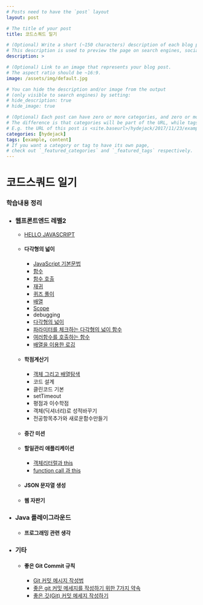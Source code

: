 ```yaml
---
# Posts need to have the `post` layout
layout: post

# The title of your post
title: 코드스쿼드 일기

# (Optional) Write a short (~150 characters) description of each blog post.
# This description is used to preview the page on search engines, social media, etc.
description: >

# (Optional) Link to an image that represents your blog post.
# The aspect ratio should be ~16:9.
image: /assets/img/default.jpg

# You can hide the description and/or image from the output
# (only visible to search engines) by setting:
# hide_description: true
# hide_image: true

# (Optional) Each post can have zero or more categories, and zero or more tags.
# The difference is that categories will be part of the URL, while tags will not.
# E.g. the URL of this post is <site.baseurl>/hydejack/2017/11/23/example-content/
categories: [hydejack]
tags: [example, content]
# If you want a category or tag to have its own page,
# check out `_featured_categories` and `_featured_tags` respectively.
---
```


# 코드스쿼드 일기

### 학습내용 정리

- ### **웹프론트엔드 레벨2**

  - [HELLO JAVASCRIPT](https://github.com/antaehyeon/javascript-review/blob/ae3ab749485e1ac5d22e87fc612c0a8574417440/README/HELLO_JAVASCRIPT.md)

  - #### **다각형의 넓이**

    - [JavaScript 기본문법](https://github.com/antaehyeon/javascript-review/blob/antaehyeon/README/%EB%8B%A4%EA%B0%81%ED%98%95%EC%9D%98%20%EB%84%93%EC%9D%B4-JavaScript%20%EA%B8%B0%EB%B3%B8%EB%AC%B8%EB%B2%95.md)
    - [함수](https://github.com/antaehyeon/javascript-review/blob/antaehyeon/README/%EB%8B%A4%EA%B0%81%ED%98%95%EC%9D%98%20%EB%84%93%EC%9D%B4-%ED%95%A8%EC%88%98.md)
    - [함수 호출](https://github.com/antaehyeon/javascript-review/blob/antaehyeon/README/%EB%8B%A4%EA%B0%81%ED%98%95%EC%9D%98%20%EB%84%93%EC%9D%B4-%ED%95%A8%EC%88%98%20%ED%98%B8%EC%B6%9C.md)
    - [재귀](https://github.com/antaehyeon/javascript-review/blob/antaehyeon/README/%EB%8B%A4%EA%B0%81%ED%98%95%EC%9D%98%20%EB%84%93%EC%9D%B4-%EC%9E%AC%EA%B7%80.md)
    - [퀴즈 풀이](https://github.com/antaehyeon/javascript-review/blob/antaehyeon/README/%EB%8B%A4%EA%B0%81%ED%98%95%EC%9D%98%20%EB%84%93%EC%9D%B4-%ED%80%B4%EC%A6%88%ED%92%80%EC%9D%B4.md)
    - [배열](https://github.com/antaehyeon/javascript-review/blob/antaehyeon/README/%EB%8B%A4%EA%B0%81%ED%98%95%EC%9D%98%20%EB%84%93%EC%9D%B4-%EC%9E%AC%EA%B7%80.md)
    - [Scope](https://github.com/antaehyeon/javascript-review/blob/antaehyeon/README/%EB%8B%A4%EA%B0%81%ED%98%95%EC%9D%98%20%EB%84%93%EC%9D%B4-Scope.md)
    - debugging
    - [다각형의 넓이](https://github.com/antaehyeon/javascript-polygon/blob/antaehyeon/README/%EB%8B%A4%EA%B0%81%ED%98%95%EC%9D%98%20%EB%84%93%EC%9D%B4%20-%20%EB%8B%A4%EA%B0%81%ED%98%95%EC%9D%98%20%EB%84%93%EC%9D%B4.md)
    - [파라미터를 체크하는 다각형의 넓이 함수](https://github.com/antaehyeon/javascript-polygon/blob/antaehyeon/README/%EB%8B%A4%EA%B0%81%ED%98%95%EC%9D%98%20%EB%84%93%EC%9D%B4%20-%20%ED%8C%8C%EB%9D%BC%EB%AF%B8%ED%84%B0%EB%A5%BC%20%EC%B2%B4%ED%81%AC%ED%95%98%EB%8A%94%20%EB%8B%A4%EA%B0%81%ED%98%95%EC%9D%98%20%EB%84%93%EC%9D%B4%20%ED%95%A8%EC%88%98.md)
    - [여러함수를 호출하는 함수](https://github.com/antaehyeon/javascript-polygon/commit/194ef61dc731b129e4220ffc60bc691ff72227f9)
    - [배열을 이용한 로깅](https://github.com/antaehyeon/javascript-polygon/commit/1cc9d02682b72604d12ffc3a990377ccdf0c8380)

  - #### **학점계산기**

    - [객체 그리고 배열탐색](https://github.com/antaehyeon/javascript-grade/blob/antaehyeon/README/%ED%95%99%EC%A0%90%EA%B3%84%EC%82%B0%EA%B8%B0%20-%20%EA%B0%9D%EC%B2%B4%20%EA%B7%B8%EB%A6%AC%EA%B3%A0%20%EB%B0%B0%EC%97%B4%ED%83%90%EC%83%89.md)
    - 코드 설계
    - 클린코드 기본
    - setTimeout
    - 평점과 이수학점
    - 객체(딕셔너리)로 성적바꾸기
    - 전공항목추가와 새로운함수만들기

  - #### 중간 미션

  - #### 할일관리 애플리케이션

    - [객체리터럴과 this](https://github.com/antaehyeon/javascript-todo/blob/antaehyeon/README/%EA%B0%9D%EC%B2%B4%EB%A6%AC%ED%84%B0%EB%9F%B4%EA%B3%BC_this.md)
    - [function call 과 this](https://github.com/antaehyeon/javascript-todo/blob/antaehyeon/README/function_call%EA%B3%BC_this.md)

  - #### JSON 문자열 생성

  - #### 웹 자판기

- ### Java 플레이그라운드

  - #### 프로그래밍 관련 생각

- ### 기타

  - #### 좋은 Git Commit 규칙

    - [Git 커밋 메시지 작성법](https://item4.github.io/2016-11-01/How-to-Write-a-Git-Commit-Message/)
    - [좋은 git 커밋 메세지를 작성하기 위한 7가지 약속](http://meetup.toast.com/posts/106)
    - [좋은 깃(Git) 커밋 메세지 작성하기](https://tech.ssut.me/2015/06/24/write-a-good-git-commit-message/)